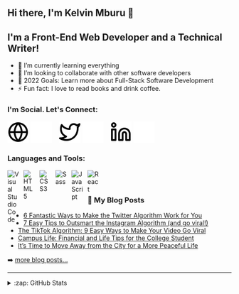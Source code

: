 ## Hi there, I'm Kelvin Mburu 👋

## I'm a Front-End Web Developer and a Technical Writer!

- 🌱 I’m currently learning everything
- 👯 I’m looking to collaborate with other software developers
- 🥅 2022 Goals: Learn more about Full-Stack Software Development
- ⚡ Fun fact: I love to read books and drink coffee.

### I'm Social. Let's Connect:

[![website](./img/globe-light.svg)](https://mburukelvin.wordpress.com/#gh-light-mode-only)
[![website](./img/globe-dark.svg)](https://mburukelvin.wordpress.com/#gh-dark-mode-only)
&nbsp;&nbsp;
[![website](./img/twitter-light.svg)](https://twitter.com/mburukelvin_#gh-light-mode-only)
[![website](./img/twitter-dark.svg)](https://twitter.com/mburukelvin_#gh-dark-mode-only)
&nbsp;&nbsp;
[![website](./img/linkedin-light.svg)](https://www.linkedin.com/in/kelvin-m-560a25135/#gh-light-mode-only)
[![website](./img/linkedin-dark.svg)](https://www.linkedin.com/in/kelvin-m-560a25135/#gh-dark-mode-only)
&nbsp;&nbsp;

### Languages and Tools:

<img align="left" alt="Visual Studio Code" width="26px" src="https://cdn.jsdelivr.net/gh/devicons/devicon/icons/vscode/vscode-original.svg" style="padding-right:10px;" />
<img align="left" alt="HTML5" width="26px" src="https://cdn.jsdelivr.net/gh/devicons/devicon/icons/html5/html5-original.svg" style="padding-right:10px;" />
<img align="left" alt="CSS3" width="26px" src="https://cdn.jsdelivr.net/gh/devicons/devicon/icons/css3/css3-original.svg" style="padding-right:10px;" />
<img align="left" alt="Sass" width="26px" src="https://cdn.jsdelivr.net/gh/devicons/devicon/icons/sass/sass-original.svg" style="padding-right:10px;" />
<img align="left" alt="JavaScript" width="26px" src="https://cdn.jsdelivr.net/gh/devicons/devicon/icons/javascript/javascript-original.svg" style="padding-right:10px;" />
<img align="left" alt="React" width="26px" src="https://cdn.jsdelivr.net/gh/devicons/devicon/icons/react/react-original.svg" style="padding-right:10px;" />

<br />
<br />

### 📕 My Blog Posts

<!-- BLOG-POST-LIST:START -->
- [6 Fantastic Ways to Make the Twitter Algorithm Work for You](https://mburukelvin.wordpress.com/2021/04/02/6-fantastic-ways-to-make-the-2021-twitter-algorithm-work-for-you/)
- [7 Easy Tips to Outsmart the Instagram Algorithm &lpar;and go viral!&rpar;](https://mburukelvin.wordpress.com/2021/03/30/7-easy-tips-to-outsmart-the-instagram-algorithm-in-2021-and-go-viral/)
- [The TikTok Algorithm: 9 Easy Ways to Make Your Video Go Viral](https://mburukelvin.wordpress.com/2021/03/26/the-tiktok-algorithm-9-easy-ways-for-a-beginner-to-make-your-video-go-viral-in-2021/)
- [Campus Life: Financial and Life Tips for the College Student](https://mburukelvin.wordpress.com/2021/02/07/campus-life-financial-and-life-tips-for-the-college-student-in-2021/)
- [It’s Time to Move Away from the City for a More Peaceful Life](https://mburukelvin.wordpress.com/2021/02/04/its-time-to-move-away-from-the-city-for-a-more-peaceful-life/)
<!-- BLOG-POST-LIST:END -->

➡️ [more blog posts...](https://mburukelvin.wordpress.com/)

---

<details>
  <summary>:zap: GitHub Stats</summary>

  <img align="left" alt="kelvinmburu's GitHub Stats" src="https://github-readme-stats.vercel.app/api?username=kelvinmburu&show_icons=true&hide_border=false&title_color=ff652f&icon_color=FFE400&bg_color=09131B&text_color=ffffff&border_color=0c1a25" />

</details>

[website]: https://mburukelvin.wordpress.com/
[twitter]: https://twitter.com/mburukelvin_
[linkedin]: https://www.linkedin.com/in/kelvin-m-560a25135/
